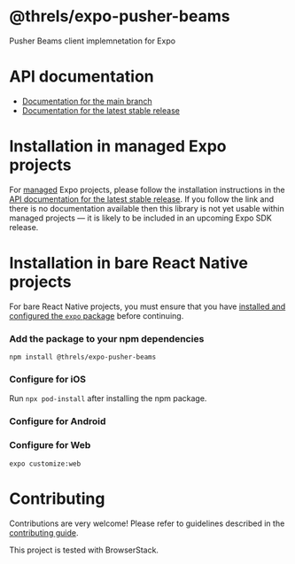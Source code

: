 # @threls/expo-pusher-beams

Pusher Beams client implemnetation for Expo

# API documentation

- [Documentation for the main branch](https://github.com/expo/expo/blob/main/docs/pages/versions/unversioned/sdk/@threls/pusher-beams.md)
- [Documentation for the latest stable release](https://docs.expo.dev/versions/latest/sdk/@threls/pusher-beams/)

# Installation in managed Expo projects

For [managed](https://docs.expo.dev/versions/latest/introduction/managed-vs-bare/) Expo projects, please follow the installation instructions in the [API documentation for the latest stable release](#api-documentation). If you follow the link and there is no documentation available then this library is not yet usable within managed projects &mdash; it is likely to be included in an upcoming Expo SDK release.

# Installation in bare React Native projects

For bare React Native projects, you must ensure that you have [installed and configured the `expo` package](https://docs.expo.dev/bare/installing-expo-modules/) before continuing.

### Add the package to your npm dependencies

```
npm install @threls/expo-pusher-beams
```

### Configure for iOS

Run `npx pod-install` after installing the npm package.


### Configure for Android

### Configure for Web

```
expo customize:web
```


# Contributing

Contributions are very welcome! Please refer to guidelines described in the [contributing guide]( https://github.com/expo/expo#contributing).


This project is tested with BrowserStack.
